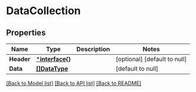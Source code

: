 # DataCollection

## Properties
Name | Type | Description | Notes
------------ | ------------- | ------------- | -------------
**Header** | [***interface{}**](interface{}.md) |  | [optional] [default to null]
**Data** | [**[]DataType**](DataType.md) |  | [default to null]

[[Back to Model list]](../README.md#documentation-for-models) [[Back to API list]](../README.md#documentation-for-api-endpoints) [[Back to README]](../README.md)


